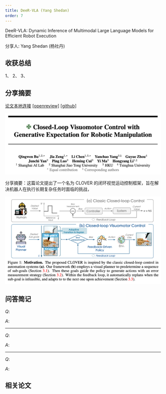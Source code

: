 ```yaml
---
title: DeeR-VLA (Yang Shedan)
order: 7
---
```



DeeR-VLA: Dynamic Inference of Multimodal Large Language Models for Efficient Robot Execution

分享人: Yang Shedan (杨社丹) 

## 收获总结

1、
2、
3、


## 分享摘要



[论文本地连接](/tinyweekly/papers/CLOVER_NeurIPS24_robotic_manipulation.pdf) [[openreview]](https://openreview.net/forum?id=1ptdkwZbMG&referrer=%5Bthe%20profile%20of%20Yi%20Ma%5D(%2Fprofile%3Fid%3D~Yi_Ma4)) [[github]](https://github.com/OpenDriveLab/CLOVER)  

![alt text](/tinyweekly/figs/1028_clover.png)


分享摘要：这篇论文提出了一个名为 CLOVER 的闭环视觉运动控制框架，旨在解决机器人在执行长期复杂任务时面临的挑战，

![alt text](/tinyweekly/figs/1028_clover_motivation.png)

## 问答简记


$Q:$

$A:$

---

$Q:$

$A:$

---

$Q:$

$A:$


## 相关论文



